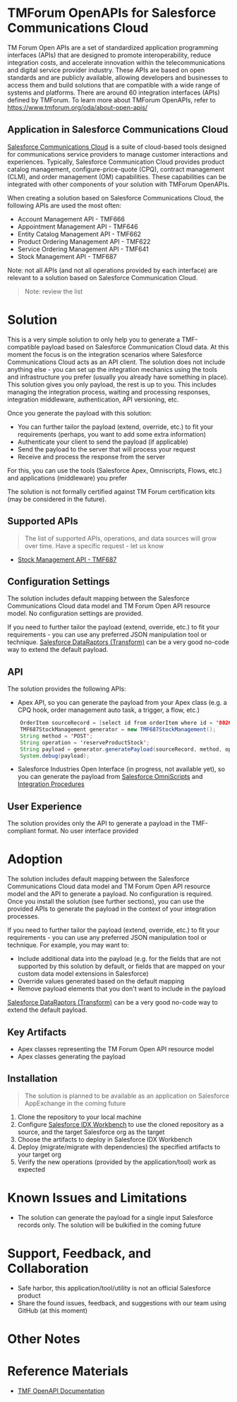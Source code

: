 # TMForum OpenAPIs for Salesforce Communications Cloud

TM Forum Open APIs are a set of standardized application programming interfaces (APIs) that are designed to promote interoperability, reduce integration costs, and accelerate innovation within the telecommunications and digital service provider industry. These APIs are based on open standards and are publicly available, allowing developers and businesses to access them and build solutions that are compatible with a wide range of systems and platforms. There are around 60 integration interfaces (APIs) defined by TMForum. To learn more about TMForum OpenAPIs, refer to https://www.tmforum.org/oda/about-open-apis/

## Application in Salesforce Communications Cloud

[Salesforce Communications Cloud](https://www.salesforce.com/solutions/industries/communications/communications-cloud/) is a suite of cloud-based tools designed for communications service providers to manage customer interactions and experiences. Typically, Salesforce Communication Cloud provides product catalog management, configure-price-quote (CPQ), contract management (CLM), and order management (OM) capabilities. These capabilities can be integrated with other components of your solution with TMForum OpenAPIs.

When creating a solution based on Salesforce Communications Cloud, the following APIs are used the most often:
* Account Management API - TMF666
* Appointment Management API - TMF646
* Entity Catalog Management API - TMF662
* Product Ordering Management API - TMF622
* Service Ordering Management API - TMF641
* Stock Management API - TMF687

Note: not all APIs (and not all operations provided by each interface) are relevant to a solution based on Salesforce Communication Cloud.
> Note: review the list

# Solution

This is a very simple solution to only help you to generate a TMF-compatible payload based on Salesforce Communication Cloud data. At this moment the focus is on the integration scenarios where Salesforce Communications Cloud acts as an API client. The solution does not include anything else - you can set up the integration mechanics using the tools and infrastructure you prefer (usually you already have something in place). This solution gives you only payload, the rest is up to you. This includes managing the integration process, waiting and processing responses, integration middleware, authentication, API versioning, etc.

Once you generate the payload with this solution:
- You can further tailor the payload (extend, override, etc.) to fit your requirements (perhaps, you want to add some extra information)
- Authenticate your client to send the payload (if applicable)
- Send the payload to the server that will process your request
- Receive and process the response from the server

For this, you can use the tools (Salesforce Apex, Omniscripts, Flows, etc.) and applications (middleware) you prefer

The solution is not formally certified against TM Forum certification kits (may be considered in the future).

## Supported APIs

> The list of supported APIs, operations, and data sources will grow over time. Have a specific request - let us know

* [Stock Management API - TMF687](https://github.com/sashavmorozov/tmf-for-salesforce-industries/blob/main/documentation/tmf687-for-salesforce-industries.md) 

## Configuration Settings
The solution includes default mapping between the Salesforce Communications Cloud data model and TM Forum Open API resource model. No configuration settings are provided.

If you need to further tailor the payload (extend, override, etc.) to fit your requirements - you can use any preferred JSON manipulation tool or technique. [Salesforce DataRaptors (Transform)](https://help.salesforce.com/s/articleView?id=sf.os_dataraptor_transform_overview.htm&type=5) can be a very good no-code way to extend the default payload.

## API

The solution provides the following APIs:
* Apex API, so you can generate the payload from your Apex class (e.g. a CPQ hook, order management auto task, a trigger, a flow, etc.)

```java
    OrderItem sourceRecord = [select id from orderItem where id = '8020900000YBapNAAT'];
    TMF687StockManagement generator = new TMF687StockManagement();
    String method = 'POST';
    String operation = 'reserveProductStock';
    String payload = generator.generatePayload(sourceRecord, method, operation, true);
    System.debug(payload);
```

* Salesforce Industries Open Interface (in progress, not available yet), so you can generate the payload from [Salesforce OmniScripts](https://help.salesforce.com/s/articleView?id=sf.os_omniscripts_8355.htm&language=en_US&type=5) and [Integration Procedures](https://help.salesforce.com/s/articleView?id=sf.os_integration_procedures.htm&language=en_US&type=5)

## User Experience

The solution provides only the API to generate a payload in the TMF-compliant format. No user interface provided

# Adoption

The solution includes default mapping between the Salesforce Communications Cloud data model and TM Forum Open API resource model and the API to generate a payload. No configuration is required. Once you install the solution (see further sections), you can use the provided APIs to generate the payload in the context of your integration processes.

If you need to further tailor the payload (extend, override, etc.) to fit your requirements - you can use any preferred JSON manipulation tool or technique. For example, you may want to:
* Include additional data into the payload (e.g. for the fields that are not supported by this solution by default, or fields that are mapped on your custom data model extensions in Salesforce)
* Override values generated based on the default mapping
* Remove payload elements that you don't want to include in the payload

[Salesforce DataRaptors (Transform)](https://help.salesforce.com/s/articleView?id=sf.os_dataraptor_transform_overview.htm&type=5) can be a very good no-code way to extend the default payload.

## Key Artifacts

* Apex classes representing the TM Forum Open API resource model
* Apex classes generating the payload

## Installation

> The solution is planned to be available as an application on Salesforce AppExchange in the coming future

1. Clone the repository to your local machine
2. Configure [Salesforce IDX Workbench](https://trailhead.salesforce.com/content/learn/modules/omnistudio-developer-tools/meet-idx-build-tool-) to use the cloned repository as a source, and the target Salesforce org as the target
3. Choose the artifacts to deploy in Salesforce IDX Workbench
4. Deploy (migrate/migrate with dependencies) the specified artifacts to your target org
5. Verify the new operations (provided by the application/tool) work as expected

# Known Issues and Limitations

* The solution can generate the payload for a single input Salesforce records only. The solution will be bulkified in the coming future


# Support, Feedback, and Collaboration

* Safe harbor, this application/tool/utility is not an official Salesforce product
* Share the found issues, feedback, and suggestions with our team using GitHub (at this moment)

# Other Notes

# Reference Materials
* [TMF OpenAPI Documentation](https://projects.tmforum.org/wiki/display/API/Open+API+Table?aliId=eyJpIjoiUEJ5TjNKN3puRG5yWllhSyIsInQiOiJtOVwvMnUyRGIxNFNkN20zaDhONkp0QT09In0%253D)